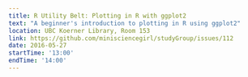 ```yaml
---
title: R Utility Belt: Plotting in R with ggplot2
text: "A beginner's introduction to plotting in R using ggplot2"
location: UBC Koerner Library, Room 153
link: https://github.com/minisciencegirl/studyGroup/issues/112
date: 2016-05-27
startTime: '13:00'
endTime: '14:00'
---
```

